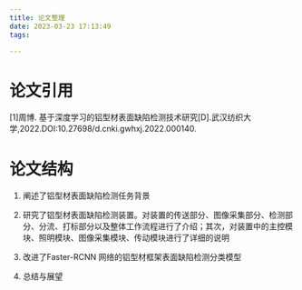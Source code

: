 ```yaml
---
title: 论文整理
date: 2023-03-23 17:13:49
tags:

---
```


# 论文引用

[1]周博. 基于深度学习的铝型材表面缺陷检测技术研究[D].武汉纺织大学,2022.DOI:10.27698/d.cnki.gwhxj.2022.000140.

# 论文结构

1. 阐述了铝型材表面缺陷检测任务背景

2. 研究了铝型材表面缺陷检测装置。对装置的传送部分、图像采集部分、检测部分、分流、打标部分以及整体工作流程进行了介绍；其次，对装置中的主控模块、照明模块、图像采集模块、传动模块进行了详细的说明

3. 改进了Faster-RCNN 网络的铝型材框架表面缺陷检测分类模型

4. 总结与展望
